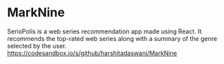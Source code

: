 # MarkNine
SerioPolis is a web series recommendation app made using React. It recommends the top-rated web series along with a summary of the genre selected by the user.
<br>
https://codesandbox.io/s/github/harshitadaswani/MarkNine
